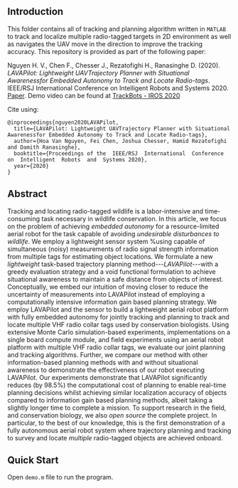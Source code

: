 ## Introduction
This folder contains all of tracking and planning algorithm written in `MATLAB` to track and localize multiple radio-tagged targets in 2D environment as well as navigates the UAV move in the direction to improve the tracking accuracy. This repository is provided as part of the following paper:

Nguyen H. V., Chen F., Chesser J., Rezatofighi H., Ranasinghe D. (2020). *LAVAPilot: Lightweight UAVTrajectory Planner with Situational Awarenessfor Embedded Autonomy to Track and Locate Radio-tags*. IEEE/RSJ  International  Conference  on  Intelligent  Robots  and  Systems 2020. [Paper](Paper/IROS_2020.pdf). Demo video can be found at [TrackBots - IROS 2020](https://youtu.be/W-nbMDOZ1iw)

Cite using:

```
@inproceedings{nguyen2020LAVAPilot,
  title={LAVAPilot: Lightweight UAVTrajectory Planner with Situational Awarenessfor Embedded Autonomy to Track and Locate Radio-tags},
  author={Hoa Van Nguyen, Fei Chen, Joshua Chesser, Hamid Rezatofighi and Damith Ranasinghe},
  booktitle={Proceedings of the  IEEE/RSJ  International  Conference  on  Intelligent  Robots  and  Systems 2020},
  year={2020}
}

```
## Abstract

Tracking and locating radio-tagged wildlife is a labor-intensive and time-consuming task necessary in wildlife conservation. 
In this article, we focus on the problem of achieving *embedded autonomy* for a resource-limited aerial robot for the task capable of avoiding *undesirable disturbances to wildlife*. We employ a lightweight sensor system %using 
capable of simultaneous (noisy) measurements of radio signal strength information from multiple tags for estimating object locations.
We formulate a new *lightweight* task-based trajectory planning method---*LAVAPilot*---with a greedy evaluation strategy and a void functional formulation to achieve situational awareness to maintain a safe distance from objects of interest. Conceptually, we embed our intuition of moving closer to reduce the uncertainty of measurements into LAVAPilot instead of employing a computationally intensive information gain based planning strategy. We employ LAVAPilot and the sensor to build a lightweight aerial robot platform with fully embedded autonomy for jointly tracking and planning to track and locate multiple VHF radio collar tags used by conservation biologists. Using extensive Monte Carlo simulation-based experiments, implementations on a single board compute module, and field experiments using an aerial robot platform with multiple VHF radio collar tags, we evaluate our joint planning and tracking algorithms. Further, we compare our method with other information-based planning methods with and without situational awareness to demonstrate the effectiveness of our robot executing LAVAPilot. Our experiments demonstrate that LAVAPilot significantly reduces (by 98.5%) the computational cost of planning to enable real-time planning decisions whilst achieving similar localization accuracy of objects compared to information gain based planning methods, albeit taking a slightly longer time to complete a mission. To support research in the field, and conservation biology, we also *open source* the complete project. In particular, to the best of our knowledge, this is the first demonstration of a fully autonomous aerial robot system where trajectory planning and tracking to survey and locate *multiple* radio-tagged objects are achieved onboard.

## Quick Start

Open `demo.m` file to run the program. 
